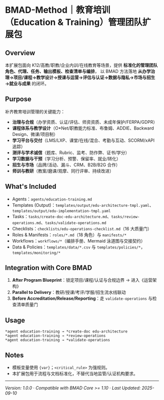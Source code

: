 # BMAD-Method｜教育培训（Education & Training）管理团队扩展包

## Overview

本扩展包面向 K12/高教/职教/企业内训/在线教育等场景，提供 **标准化的管理团队角色、代理、任务、输出模板、检查清单与编排**，
以 BMAD 方法落地 **从办学治理→项目/课程→教学设计→授课与运营→评估与认证→数据与隐私→市场与招生→就业与成果** 的闭环。

## Purpose

补齐教育培训管理的关键能力：

- **治理与合规**（办学资质、认证/评估、师资资质、未成年保护/FERPA/GDPR）
- **课程体系与教学设计**（O\*Net/职教能力标准、布鲁姆、ADDIE、Backward Design、微课/项目制）
- **学习平台与交付**（LMS/LXP、课堂/在线/混合、考勤与互动、SCORM/xAPI 追踪）
- **测评与学术诚信**（题库、Rubric、监考、防作弊、证书/学分）
- **学习数据与干预**（学习分析、预警、保留率、就业/转化）
- **招生与市场**（品牌/活动、漏斗、CRM、B2B/B2G 合作）
- **师训与教研**（教案/磨课/观摩、同行评审、持续改进）

## What's Included

- Agents：`agents/education-training.md`
- Templates (Output)：`templates/output/edu-architecture-tmpl.yaml`、`templates/output/edu-implementation-tmpl.yaml`
- Tasks：`tasks/create-doc-edu-architecture.md`、`tasks/review-operations.md`、`tasks/validate-operations.md`
- Checklists：`checklists/edu-operations-checklist.md`（16 大质量门）
- Roles & Manifests：`roles/*.md`（18 角色）与 `manifests/*`
- Workflows：`workflows/*`（编排手册、Mermaid 泳道图与交接契约）
- Data & Policies：`templates/data/*.csv` 与 `templates/policies/*`，`templates/monitoring/*`

## Integration with Core BMAD

1. **After Program Blueprint**：锁定项目/课程/认证与合规边界 → 进入《运营架构》
2. **Parallel to Delivery**：教研/授课/考评/学服/招生流水线联动
3. **Before Accreditation/Release/Reporting**：走 `validate-operations` 与检查清单质量门

## Usage

```
*agent education-training → *create-doc edu-architecture
*agent education-training → *review-operations
*agent education-training → *validate-operations
```

## Notes

- 模板变量使用 `{var}`；`<critical_rule>` 为强规则。
- 本扩展包用于流程与文档标准化，不替代当地监管/认证机构要求。

---

_Version: 1.0.0_ · _Compatible with BMAD Core >= 1.10_ · _Last Updated: 2025-09-10_
